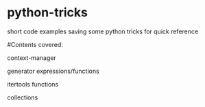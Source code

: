 # python-tricks

short code examples saving some python tricks for quick reference 

#Contents covered:

 context-manager

 generator expressions/functions
 
 itertools functions
 
 collections

